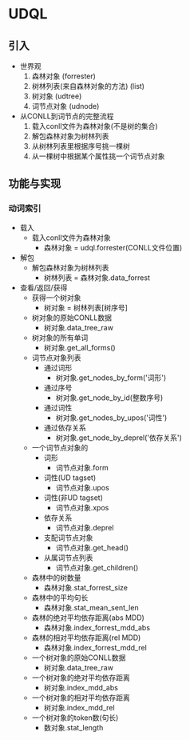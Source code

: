 # UDQL
## 引入
* 世界观
	1. 森林对象 (forrester)
	2. 树林列表(来自森林对象的方法) (list)
	3. 树对象 (udtree)
	4. 词节点对象 (udnode)
* 从CONLL到词节点的完整流程
	1. 载入conll文件为森林对象(不是树的集合)
	2. 解包森林对象为树林列表
	3. 从树林列表里根据序号挑一棵树
	4. 从一棵树中根据某个属性挑一个词节点对象

## 功能与实现
### 动词索引
* 载入
	* 载入conll文件为森林对象
		* 森林对象 = udql.forrester(CONLL文件位置)
* 解包
	* 解包森林对象为树林列表
		* 树林列表 = 森林对象.data_forrest
* 查看/返回/获得
	* 获得一个树对象
		* 树对象 = 树林列表[树序号]
	* 树对象的原始CONLL数据
		* 树对象.data_tree_raw
	* 树对象的所有单词
		* 树对象.get_all_forms()
	* 词节点对象列表
		* 通过词形
			* 树对象.get_nodes_by_form('词形')
		* 通过序号
			* 树对象.get_node_by_id(整数序号)
		* 通过词性
			* 树对象.get_nodes_by_upos('词性')
		* 通过依存关系
			* 树对象.get_node_by_deprel('依存关系')
	* 一个词节点对象的
		* 词形
			* 词节点对象.form
		* 词性(UD tagset)
			* 词节点对象.upos
		* 词性(非UD tagset)
			* 词节点对象.xpos
		* 依存关系
			* 词节点对象.deprel
		* 支配词节点对象
			* 词节点对象.get_head()
		* 从属词节点列表
			* 词节点对象.get_children()
	* 森林中的树数量
		* 森林对象.stat_forrest_size
	* 森林中的平均句长
		* 森林对象.stat_mean_sent_len
	* 森林的绝对平均依存距离(abs MDD)
		* 森林对象.index_forrest_mdd_abs
	* 森林的相对平均依存距离(rel MDD)
		* 森林对象.index_forrest_mdd_rel
	* 一个树对象的原始CONLL数据
		* 树对象.data_tree_raw
	* 一个树对象的绝对平均依存距离
		* 树对象.index_mdd_abs
	* 一个树对象的相对平均依存距离
		* 树对象.index_mdd_rel
	* 一个树对象的token数(句长)
		* 数对象.stat_length
